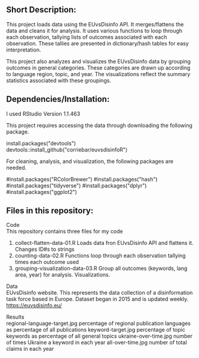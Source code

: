 
## Short Description:

This project loads data using the EUvsDisinfo API. It merges/flattens the data and cleans it for analysis. 
It uses various functions to loop through each observation, tallying lists of outcomes associated with each 
observation. These tallies are presented in dictionary/hash tables for easy interpretation. 

This project also analyzes and visualizes the EUvsDisinfo data by grouping outcomes in general categories. These
categories are drawn up according to language region, topic, and year. The visualizations reflect the summary 
statistics associated with these groupings. 


## Dependencies/Installation:

I used RStudio Version 1.1.463

This project requires accessing the data through downloading the following package. 

install.packages("devtools")
devtools::install_github("corriebar/euvsdisinfoR")

For cleaning, analysis, and visualization, the following packages are needed. 

#install.packages("RColorBrewer")
#install.packages("hash")
#install.packages("tidyverse")
#install.packages("dplyr")
#install.packages("ggplot2")


## Files in this repository:


Code\
This repository contains three files for my code
1. collect-flatten-data-01.R             Loads data fron EUvsDisinfo API and flattens it. Changes ID#s to strings 
2. counting-data-02.R                    Functions loop through each observation tallying times each outcome used
3. grouping-visualization-data-03.R      Group all outcomes (keywords, lang area, year) for analysis. Visualizations.

Data\
EUvsDisinfo website. This represents the data collection of a disinformation task force based in Europe. 
Dataset began in 2015 and is updated weekly. https://euvsdisinfo.eu/

Results\
regional-language-target.jpg     percentage of regional publication languages as percentage of all publications
keyword-target.jpg               percentage of topic keywords as percentage of all general topics
ukraine-over-time.jpg            number of times Ukraine a keyword in each year 
all-over-time.jpg                number of total claims in each year 





